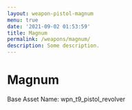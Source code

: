 ```yaml
---
layout: weapon-pistol-magnum
menu: true
date: '2021-09-02 01:53:59'
title: Magnum
permalink: /weapons/magnum/
description: Some description.
---
```


# Magnum

Base Asset Name: wpn_t9_pistol_revolver